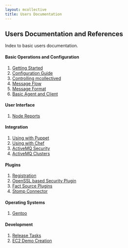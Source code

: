 ```yaml
---
layout: mcollective
title: Users Documentation
---
```


Users Documentation and References
----------------------------------

Index to basic users documentation.

<h4 class="noline">Basic Operations and Configuration</h4>

 1. [Getting Started](basic/gettingstarted.html)
 1. [Configuration Guide](basic/configuration.html)
 1. [Controlling mcollectived](basic/daemon.html)
 1. [Message Flow](basic/messageflow.html)
 1. [Message Format](basic/messageformat.html)
 1. [Basic Agent and Client](basic/basic_agent_and_client.html)


<h4 class="noline">User Interface</h4>

 1. [Node Reports](ui/nodereports.html)

<h4 class="noline">Integration</h4>

 1. [Using with Puppet](integration/puppet.html)
 1. [Using with Chef](integration/chef.html)
 1. [ActiveMQ Security](integration/activemq_security.html)
 1. [ActiveMQ Clusters](integration/activemq_clusters.html)

<h4 class="noline">Plugins</h4>

 1. [Registration](plugins/registration.html)
 1. [OpenSSL based Security Plugin](plugins/security_ssl.html)
 1. [Fact Source Plugins](plugins/facts.html)
 1. [Stomp Connector](plugins/connector_stomp.html)

 <h4 class="noline">Operating Systems</h4>

 1. [Gentoo](os/gentoo.html)

 <h4 class="noline">Development</h4>

 1. [Release Tasks](development/releasetasks.html)
 1. [EC2 Demo Creation](development/ec2_demo.html)

